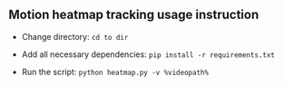 
## Motion heatmap tracking usage instruction

* Change directory:  `cd to dir` 

* Add all necessary dependencies: `pip install -r requirements.txt`

* Run the script: `python heatmap.py -v %videopath%` 

